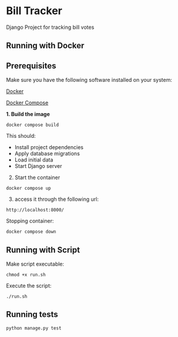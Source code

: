 # Bill Tracker

Django Project for tracking bill votes

## Running with Docker

## Prerequisites

Make sure you have the following software installed on your system:

[Docker](https://www.docker.com/)

[Docker Compose](https://docs.docker.com/compose/)

**1. Build the image**
```
docker compose build
```
This should:
- Install project dependencies
- Apply database migrations
- Load initial data
- Start Django server
  
2. Start the container
```
docker compose up
```
3. access it through the following url:
```
http://localhost:8000/
```

Stopping container:
```
docker compose down
```
## Running with Script

Make script executable:

```
chmod +x run.sh
```

Execute the script:
```
./run.sh
```

## Running tests

```
python manage.py test
```